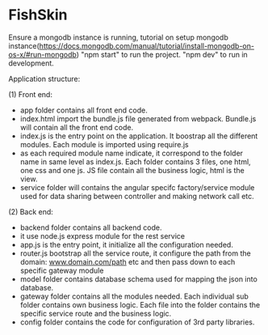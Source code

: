 # FishSkin
Ensure a mongodb instance is running, tutorial on setup mongodb instance(https://docs.mongodb.com/manual/tutorial/install-mongodb-on-os-x/#run-mongodb)
"npm start" to run the project.
"npm dev" to run in development.

Application structure:

(1) Front end:
* app folder contains all front end code.
* index.html import the bundle.js file generated from webpack. Bundle.js will contain all the front end code.
* index.js is the entry point on the application. It boostrap all the different modules. Each module is imported using require.js
* as each required module name indicate, it correspond to the folder name in same level as index.js. Each folder contains 3 files, one html, one css and one js. JS file contain all the business logic, html is the view.
* service folder will contains the angular specifc factory/service module used for data sharing between controller and making network call etc.

(2) Back end:
* backend folder contains all backend code.
* it use node.js express module for the rest service
* app.js is the entry point, it initialize all the configuration needed. 
* router.js bootstrap all the service route, it configure the path from the domain: www.domain.com/path etc and then pass down to each specific gateway module
* model folder contains database schema used for mapping the json into database.
* gateway folder contains all the modules needed. Each individual sub folder contains own business logic. Each file into the folder contains the specific service route and the business logic.
* config folder contains the code for configuration of 3rd party libraries.
